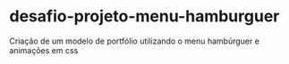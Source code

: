 # desafio-projeto-menu-hamburguer
Criação de um modelo de portfólio utilizando o menu hambúrguer e animações em css
